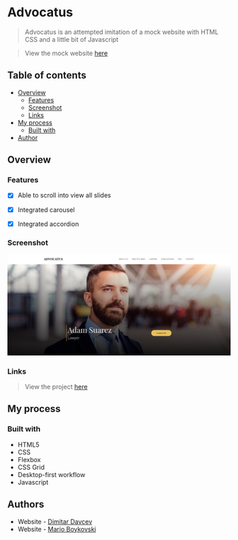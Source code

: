 # Advocatus

> Advocatus is an attempted imitation of a mock website with HTML CSS and a little bit of Javascript

> View the mock website [here](https://symu.co/image/pngzkppjprx/1440/10000/fit/original/95/jpg/)

## Table of contents

- [Overview](#overview)
  - [Features](#features)
  - [Screenshot](#screenshot)
  - [Links](#links)
- [My process](#my-process)
  - [Built with](#built-with)
- [Author](#author)

## Overview

### Features

- [x] Able to scroll into view all slides
- [x] Integrated carousel
- [x] Integrated accordion



### Screenshot

![](websitepage.png)

### Links

> View the project [here](https://funkosaur.github.io/Cyber-Sketch/)

## My process

### Built with

- HTML5
- CSS
- Flexbox
- CSS Grid
- Desktop-first workflow
- Javascript

## Authors

- Website - [Dimitar Davcev](https://github.com/DimitarDavchev)
- Website - [Mario Boykovski](https://github.com/funkosaur)
 
